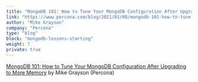 ```yaml
---
title: "MongoDB 101: How to Tune Your MongoDB Configuration After Upgrading to More Memory"
link: "https://www.percona.com/blog/2021/01/08/mongodb-101-how-to-tune-your-mongodb-configuration-after-upgrading-to-more-memory/"
author: "Mike Grayson"
company: "Percona"
type: "blog"
block: "mongodb-lessons-starting"
weight: 7
private: true
---
```


[MongoDB 101: How to Tune Your MongoDB Configuration After Upgrading to More Memory](https://www.percona.com/blog/2021/01/08/mongodb-101-how-to-tune-your-mongodb-configuration-after-upgrading-to-more-memory/) by Mike Grayson (Percona)

